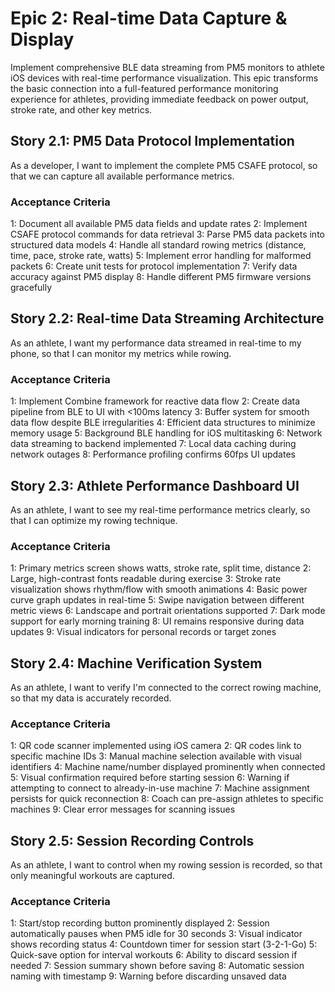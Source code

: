 # Epic 2: Real-time Data Capture & Display

Implement comprehensive BLE data streaming from PM5 monitors to athlete iOS devices with real-time performance visualization. This epic transforms the basic connection into a full-featured performance monitoring experience for athletes, providing immediate feedback on power output, stroke rate, and other key metrics.

## Story 2.1: PM5 Data Protocol Implementation

As a developer,
I want to implement the complete PM5 CSAFE protocol,
so that we can capture all available performance metrics.

### Acceptance Criteria
1: Document all available PM5 data fields and update rates
2: Implement CSAFE protocol commands for data retrieval
3: Parse PM5 data packets into structured data models
4: Handle all standard rowing metrics (distance, time, pace, stroke rate, watts)
5: Implement error handling for malformed packets
6: Create unit tests for protocol implementation
7: Verify data accuracy against PM5 display
8: Handle different PM5 firmware versions gracefully

## Story 2.2: Real-time Data Streaming Architecture

As an athlete,
I want my performance data streamed in real-time to my phone,
so that I can monitor my metrics while rowing.

### Acceptance Criteria
1: Implement Combine framework for reactive data flow
2: Create data pipeline from BLE to UI with <100ms latency
3: Buffer system for smooth data flow despite BLE irregularities
4: Efficient data structures to minimize memory usage
5: Background BLE handling for iOS multitasking
6: Network data streaming to backend implemented
7: Local data caching during network outages
8: Performance profiling confirms 60fps UI updates

## Story 2.3: Athlete Performance Dashboard UI

As an athlete,
I want to see my real-time performance metrics clearly,
so that I can optimize my rowing technique.

### Acceptance Criteria
1: Primary metrics screen shows watts, stroke rate, split time, distance
2: Large, high-contrast fonts readable during exercise
3: Stroke rate visualization shows rhythm/flow with smooth animations
4: Basic power curve graph updates in real-time
5: Swipe navigation between different metric views
6: Landscape and portrait orientations supported
7: Dark mode support for early morning training
8: UI remains responsive during data updates
9: Visual indicators for personal records or target zones

## Story 2.4: Machine Verification System

As an athlete,
I want to verify I'm connected to the correct rowing machine,
so that my data is accurately recorded.

### Acceptance Criteria
1: QR code scanner implemented using iOS camera
2: QR codes link to specific machine IDs
3: Manual machine selection available with visual identifiers
4: Machine name/number displayed prominently when connected
5: Visual confirmation required before starting session
6: Warning if attempting to connect to already-in-use machine
7: Machine assignment persists for quick reconnection
8: Coach can pre-assign athletes to specific machines
9: Clear error messages for scanning issues

## Story 2.5: Session Recording Controls

As an athlete,
I want to control when my rowing session is recorded,
so that only meaningful workouts are captured.

### Acceptance Criteria
1: Start/stop recording button prominently displayed
2: Session automatically pauses when PM5 idle for 30 seconds
3: Visual indicator shows recording status
4: Countdown timer for session start (3-2-1-Go)
5: Quick-save option for interval workouts
6: Ability to discard session if needed
7: Session summary shown before saving
8: Automatic session naming with timestamp
9: Warning before discarding unsaved data
